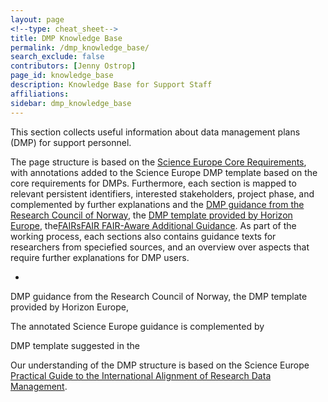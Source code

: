 ```yaml
---
layout: page
<!--type: cheat_sheet-->
title: DMP Knowledge Base
permalink: /dmp_knowledge_base/
search_exclude: false
contributors: [Jenny Ostrop]
page_id: knowledge_base
description: Knowledge Base for Support Staff
affiliations: 
sidebar: dmp_knowledge_base
---
```


This section collects useful information about data management plans (DMP) for support personnel.

The page structure is based on the [Science Europe Core Requirements](https://doi.org/10.5281/zenodo.4915862 "Science Europe. (2021). Practical Guide to the International Alignment of Research Data Management - Extended Edition. https://doi.org/10.5281/zenodo.4915862"), with annotations added to the Science Europe DMP template based on the core requirements for DMPs. Furthermore, each section is mapped to relevant persistent identifiers, interested stakeholders, project phase, and complemented by further explanations and the [DMP guidance from the Research Council of Norway](https://www.forskningsradet.no/en/research-policy-strategy/open-science/research-data/), the [DMP template provided by Horizon Europe](https://ec.europa.eu/info/funding-tenders/opportunities/portal/screen/how-to-participate/reference-documents?selectedProgrammePeriod=2021-2027&selectedProgramme=HORIZON), the[FAIRsFAIR FAIR-Aware Additional Guidance](https://doi.org/10.5281/zenodo.6088215). As part of the working process, each sections also contains guidance texts for researchers from speciefied sources, and an overview over aspects that require further explanations for DMP users.

- 



DMP guidance from the Research Council of Norway, the DMP template provided by Horizon Europe, 


The annotated Science Europe guidance is complemented by 


DMP template suggested in the 


Our understanding of the DMP structure is based on the Science Europe [Practical Guide to the International Alignment of Research Data Management](https://scienceeurope.org/our-resources/practical-guide-to-the-international-alignment-of-research-data-management/).
